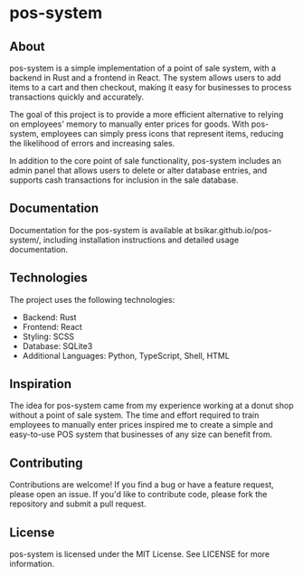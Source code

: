 # pos-system

## About
pos-system is a simple implementation of a point of sale system, with a backend in Rust and a frontend in React. The system allows users to add items to a cart and then checkout, making it easy for businesses to process transactions quickly and accurately.

The goal of this project is to provide a more efficient alternative to relying on employees' memory to manually enter prices for goods. With pos-system, employees can simply press icons that represent items, reducing the likelihood of errors and increasing sales.

In addition to the core point of sale functionality, pos-system includes an admin panel that allows users to delete or alter database entries, and supports cash transactions for inclusion in the sale database.

## Documentation
Documentation for the pos-system is available at bsikar.github.io/pos-system/, including installation instructions and detailed usage documentation.

## Technologies
The project uses the following technologies:

* Backend: Rust
* Frontend: React
* Styling: SCSS
* Database: SQLite3
* Additional Languages: Python, TypeScript, Shell, HTML

## Inspiration
The idea for pos-system came from my experience working at a donut shop without a point of sale system. The time and effort required to train employees to manually enter prices inspired me to create a simple and easy-to-use POS system that businesses of any size can benefit from.

## Contributing
Contributions are welcome! If you find a bug or have a feature request, please open an issue. If you'd like to contribute code, please fork the repository and submit a pull request.

## License
pos-system is licensed under the MIT License. See LICENSE for more information.

